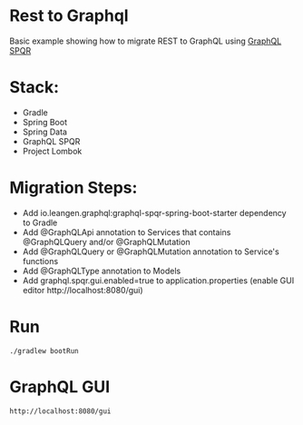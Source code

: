 Rest to Graphql
===============

Basic example showing how to migrate REST to GraphQL using [GraphQL SPQR](https://github.com/leangen/graphql-spqr)

# Stack:
- Gradle
- Spring Boot
- Spring Data
- GraphQL SPQR
- Project Lombok

# Migration Steps:
- Add io.leangen.graphql:graphql-spqr-spring-boot-starter dependency to Gradle
- Add @GraphQLApi annotation to Services that contains @GraphQLQuery and/or @GraphQLMutation
- Add @GraphQLQuery or @GraphQLMutation annotation to Service's functions
- Add @GraphQLType annotation to Models
- Add graphql.spqr.gui.enabled=true to application.properties (enable GUI editor http://localhost:8080/gui)

# Run
    ./gradlew bootRun
    
# GraphQL GUI
    http://localhost:8080/gui